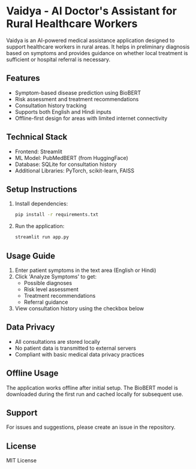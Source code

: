 # Vaidya - AI Doctor's Assistant for Rural Healthcare Workers

Vaidya is an AI-powered medical assistance application designed to support healthcare workers in rural areas. It helps in preliminary diagnosis based on symptoms and provides guidance on whether local treatment is sufficient or hospital referral is necessary.

## Features

- Symptom-based disease prediction using BioBERT
- Risk assessment and treatment recommendations
- Consultation history tracking
- Supports both English and Hindi inputs
- Offline-first design for areas with limited internet connectivity

## Technical Stack

- Frontend: Streamlit
- ML Model: PubMedBERT (from HuggingFace)
- Database: SQLite for consultation history
- Additional Libraries: PyTorch, scikit-learn, FAISS

## Setup Instructions

1. Install dependencies:
   ```bash
   pip install -r requirements.txt
   ```

2. Run the application:
   ```bash
   streamlit run app.py
   ```

## Usage Guide

1. Enter patient symptoms in the text area (English or Hindi)
2. Click 'Analyze Symptoms' to get:
   - Possible diagnoses
   - Risk level assessment
   - Treatment recommendations
   - Referral guidance
3. View consultation history using the checkbox below

## Data Privacy

- All consultations are stored locally
- No patient data is transmitted to external servers
- Compliant with basic medical data privacy practices

## Offline Usage

The application works offline after initial setup. The BioBERT model is downloaded during the first run and cached locally for subsequent use.

## Support

For issues and suggestions, please create an issue in the repository.

## License

MIT License